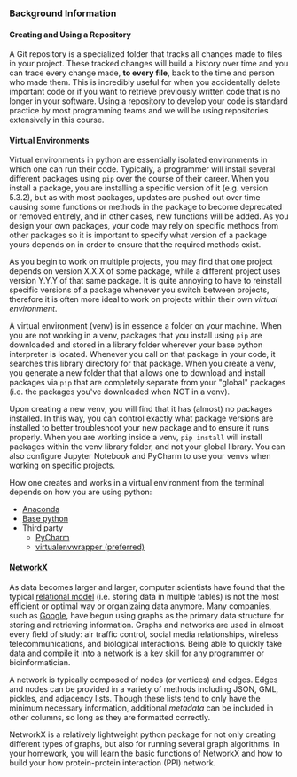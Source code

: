 ### Background Information
#### Creating and Using a Repository
A Git repository is a specialized folder that tracks all changes made to files in your project. These tracked changes will build a history over time and you can trace every change made, **to every file**, back to the time and person who made them. This is incredibly useful for when you accidentally delete important code or if you want to retrieve previously written code that is no longer in your software. Using a repository to develop your code is standard practice by most programming teams and we will be using repositories extensively in this course.

#### Virtual Environments
Virtual environments in python are essentially isolated environments in which one can run their code. Typically, a programmer will install several different packages using `pip` over the course of their career. When you install a package, you are installing a specific version of it (e.g. version 5.3.2), but as with most packages, updates are pushed out over time causing some functions or methods in the package to become deprecated or removed entirely, and in other cases, new functions will be added. As you design your own packages, your code may rely on specific methods from other packages so it is important to specify what version of a package yours depends on in order to ensure that the required methods exist.  

As you begin to work on multiple projects, you may find that one project depends on version X.X.X of some package, while a different project uses version Y.Y.Y of that same package. It is quite annoying to have to reinstall specific versions of a package whenever you switch between projects, therefore it is often more ideal to work on projects within their own *virtual environment*.  

A virtual environment (venv) is in essence a folder on your machine. When you are not working in a venv, packages that you install using `pip` are downloaded and stored in a library folder wherever your base python interpreter is located. Whenever you call on that package in your code, it searches this library directory for that package. When you create a venv, you generate a new folder that that allows one to download and install packages via `pip` that are completely separate from your "global" packages (i.e. the packages you've downloaded when NOT in a venv).  

Upon creating a new venv, you will find that it has (almost) no packages installed. In this way, you can control exactly what package versions are installed to better troubleshoot your new package and to ensure it runs properly. When you are working inside a venv, `pip install` will install packages within the venv library folder, and not your global library. You can also configure Jupyter Notebook and PyCharm to use your venvs when working on specific projects.  

How one creates and works in a virtual environment from the terminal depends on how you are using python:
* [Anaconda](https://uoa-eresearch.github.io/eresearch-cookbook/recipe/2014/11/20/conda/)
* [Base python](https://realpython.com/python-virtual-environments-a-primer/)
* Third party
    * [PyCharm](https://www.jetbrains.com/help/pycharm/creating-virtual-environment.html)
    * [virtualenvwrapper (preferred)](https://virtualenvwrapper.readthedocs.io/en/latest/install.html)

#### [NetworkX](https://networkx.org/)
As data becomes larger and larger, computer scientists have found that the typical [relational model](https://en.wikipedia.org/wiki/Relational_model) (i.e. storing data in multiple tables) is not the most efficient or optimal way or organizaing data anymore. Many companies, such as [Google](https://blog.google/products/search/introducing-knowledge-graph-things-not/), have begun using graphs as the primary data structure for storing and retrieving information. Graphs and networks are used in almost every field of study: air traffic control, social media relationships, wireless telecommunications, and biological interactions. Being able to quickly take data and compile it into a network is a key skill for any programmer or bioinformatician.  

A network is typically composed of nodes (or vertices) and edges. Edges and nodes can be provided in a variety of methods including JSON, GML, pickles, and adjacency lists. Though these lists tend to only have the minimum necessary information, additional *metadata* can be included in other columns, so long as they are formatted correctly.

NetworkX is a relatively lightweight python package for not only creating different types of graphs, but also for running several graph algorithms. In your homework, you will learn the basic functions of NetworkX and how to build your how protein-protein interaction (PPI) network.
